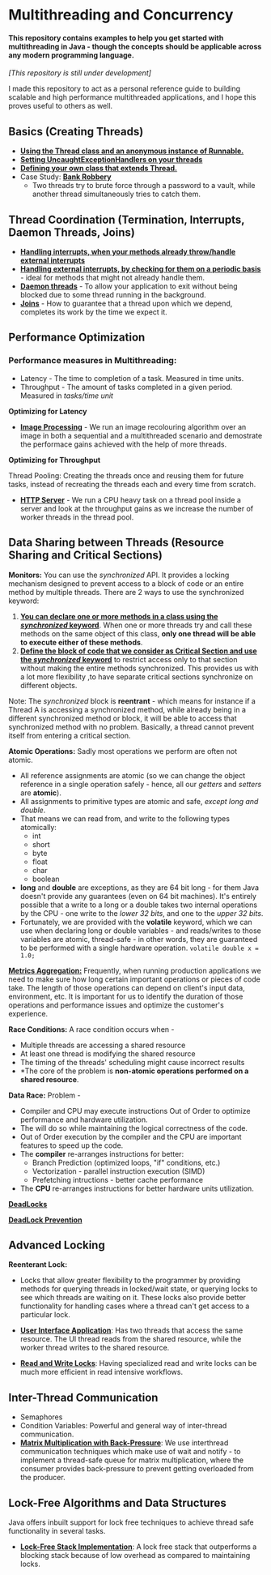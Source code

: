 # Multithreading and Concurrency

#### This repository contains examples to help you get started with multithreading in Java - though the concepts should be applicable across any modern programming language.

*[This repository is still under development]*

I made this repository to act as a personal reference guide to building scalable and high performance multithreaded
applications, and I hope this proves useful to others as well.

## Basics (Creating Threads)

- [**Using the Thread class and an anonymous instance of Runnable.**](./src/com/jyotindersingh/Basics1.java)
- [**Setting UncaughtExceptionHandlers on your threads**](./src/com/jyotindersingh/Basics2.java)
- [**Defining your own class that extends Thread.**](./src/com/jyotindersingh/Basics3.java)
- Case Study: [**Bank Robbery**](./src/com/jyotindersingh/BankRobbery.java)
    - Two threads try to brute force through a password to a vault, while another thread simultaneously tries to catch
      them.

## Thread Coordination (Termination, Interrupts, Daemon Threads, Joins)

- [**Handling interrupts, when your methods already throw/handle external
  interrupts**](./src/com/jyotindersingh/ThreadCoordination.java)
- [**Handling external interrupts, by checking for them on a periodic
  basis**](./src/com/jyotindersingh/ThreadCoordinationIsInterrupted.java) - ideal for methods that might not already
  handle them.
- [**Daemon threads**](./src/com/jyotindersingh/ThreadCoordinationDaemon.java) - To allow your application to exit
  without being blocked due to some thread running in the background.
- [**Joins**](./src/com/jyotindersingh/ThreadCoordinationJoins.java) - How to guarantee that a thread upon which we
  depend, completes its work by the time we expect it.

## Performance Optimization

### Performance measures in Multithreading:

- Latency - The time to completion of a task. Measured in time units.
- Throughput - The amount of tasks completed in a given period. Measured in *tasks/time unit*

**Optimizing for Latency**

- [**Image Processing**](./src/com/jyotindersingh/ImageProcessing.java) - We run an image recolouring algorithm over an
  image in both a sequential and a multithreaded scenario and demostrate the performace gains achieved with the help of
  more threads.

**Optimizing for Throughput**

Thread Pooling: Creating the threads once and reusing them for future tasks, instead of recreating the threads each and
every time from scratch.

- [**HTTP Server**](./src/com/jyotindersingh/ThroughputHttpServer.java) - We run a CPU heavy task on a thread pool
  inside a server and look at the throughput gains as we increase the number of worker threads in the thread pool.

## Data Sharing between Threads (Resource Sharing and Critical Sections)

**Monitors:** You can use the *synchronized* API. It provides a locking mechanism designed to prevent access to a block
of code or an entire method by multiple threads. There are 2 ways to use the synchronized keyword:

1. [**You can declare one or more methods in a class using the *synchronized*
   keyword**](./src/com/jyotindersingh/RaceCondition.java). When one or more threads try and call these methods on the
   same object of this class, **only one thread will be able to execute either of these methods**.
1. [**Define the block of code that we consider as Critical Section and use the *synchronized*
   keyword**](./src/com/jyotindersingh/RaceCondition2.java) to restrict access only to that section without making the
   entire methods synchronized. This provides us with a lot more flexibility ,to have separate critical sections
   synchronize on different objects.

Note: The *synchronized* block is **reentrant** - which means for instance if a Thread A is accessing a synchronized
method, while already being in a different synchronized method or block, it will be able to access that synchronized
method with no problem. Basically, a thread cannot prevent itself from entering a critical section.

**Atomic Operations:** Sadly most operations we perform are often not atomic.

- All reference assignments are atomic (so we can change the object reference in a single operation safely - hence, all
  our *getters* and *setters* are **atomic**).
- All assignments to primitive types are atomic and safe, *except long and double*.
- That means we can read from, and write to the following types atomically:
    - int
    - short
    - byte
    - float
    - char
    - boolean
- **long** and **double** are exceptions, as they are 64 bit long - for them Java doesn't provide any guarantees (even
  on 64 bit machines). It's entirely possible that a write to a long or a double takes two internal operations by the
  CPU - one write to the *lower 32 bits*, and one to the *upper 32 bits*.
- Fortunately, we are provided with the **volatile** keyword, which we can use when declaring long or double variables -
  and reads/writes to those variables are atomic, thread-safe - in other words, they are guaranteed to be performed with
  a single hardware operation. ```volatile double x = 1.0;```

[**Metrics Aggregation:**](./src/com/jyotindersingh/MetricAggregation.java) Frequently, when running production
applications we need to make sure how long certain important operations or pieces of code take. The length of those
operations can depend on client's input data, environment, etc. It is important for us to identify the duration of those
operations and performance issues and optimize the customer's experience.

**Race Conditions:** A race condition occurs when -

- Multiple threads are accessing a shared resource
- At least one thread is modifying the shared resource
- The timing of the threads' scheduling might cause incorrect results
- *The core of the problem is **non-atomic operations performed on a shared resource**.

**Data Race:** Problem -

- Compiler and CPU may execute instructions Out of Order to optimize performance and hardware utilization.
- The will do so while maintaining the logical correctness of the code.
- Out of Order execution by the compiler and the CPU are important features to speed up the code.
- The **compiler** re-arranges instructions for better:
    - Branch Prediction (optimized loops, "if" conditions, etc.)
    - Vectorization - parallel instruction execution (SIMD)
    - Prefetching intructions - better cache performance
- The **CPU** re-arranges instructions for better hardware units utilization.

**[DeadLocks](./src/com/jyotindersingh/DeadLock.java)**

**[DeadLock Prevention](./src/com/jyotindersingh/DeadLockPrevention.java)**

## Advanced Locking

**Reenterant Lock:**

- Locks that allow greater flexibility to the programmer by providing methods for querying threads in locked/wait state,
  or querying locks to see which threads are waiting on it. These locks also provide better functionality for handling
  cases where a thread can't get access to a particular lock.

- **[User Interface Application](./src/com/jyotindersingh/ReenterantLock.java)**: Has two threads that access the same
  resource. The UI thread reads from the shared resource, while the worker thread writes to the shared resource.

- **[Read and Write Locks](./src/com/jyotindersingh/ReenterantReadWriteLocks.java)**: Having specialized read and write
  locks can be much more efficient in read intensive workflows.

## Inter-Thread Communication

- Semaphores
- Condition Variables: Powerful and general way of inter-thread communication.
- **[Matrix Multiplication with Back-Pressure](./src/com/jyotindersingh/MatrixMultiplication.java)**: We use interthread
  communication techniques which make use of wait and notify - to implement a thread-safe queue for matrix
  multiplication, where the consumer provides back-pressure to prevent getting overloaded from the producer.

## Lock-Free Algorithms and Data Structures

Java offers inbuilt support for lock free techniques to achieve thread safe functionality in several tasks.

- **[Lock-Free Stack Implementation](./src/com/jyotindersingh/LockFreeDataStructure.java)**: A lock free stack that
  outperforms a blocking stack because of low overhead as compared to maintaining locks. 